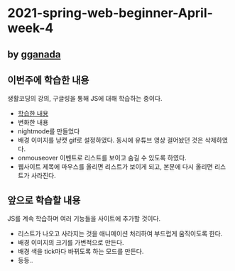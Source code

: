 # 2021-spring-web-beginner-April-week-4

## by [gganada](https://github.com/gganada)

## 이번주에 학습한 내용

생활코딩의 강의, 구글링을 통해 JS에 대해 학습하는 중이다.

- [학습한 내용](https://gganada.github.io/JH_WebStudy/)
 - 변화한 내용
  - nightmode를 만들었다
  - 배경 이미지를 냥캣 gif로 설정하였다. 동시에 유튜브 영상 걸어놨던 것은 삭제하였다.
  - onmouseover 이벤트로 리스트를 보이고 숨길 수 있도록 하였다.
   - 웹사이트 제목에 마우스를 올리면 리스트가 보이게 되고, 본문에 다시 올리면 리스트가 사라진다.

## 앞으로 학습할 내용

JS를 계속 학습하며 여러 기능들을 사이트에 추가할 것이다.
 - 리스트가 나오고 사라지는 것을 애니메이션 처리하여 부드럽게 움직이도록 한다.
 - 배경 이미지의 크기를 가변적으로 만든다.
 - 배경 색을 tick마다 바뀌도록 하는 모드를 만든다.
 - 등등..
